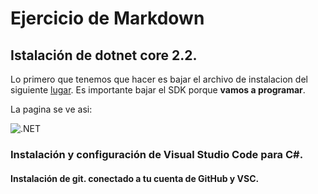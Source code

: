 
# Ejercicio de Markdown

## Istalación de dotnet core 2.2.
Lo primero que tenemos que hacer es bajar el archivo de instalacion del siguiente [lugar](https://dotnet.microsoft.com/download).
Es importante bajar el SDK porque **vamos a programar**.

La pagina se ve asi:

![.NET](./img/core)

### Instalación y configuración de Visual Studio Code para C#.


#### Instalación de git. conectado a tu cuenta de GitHub y VSC.
